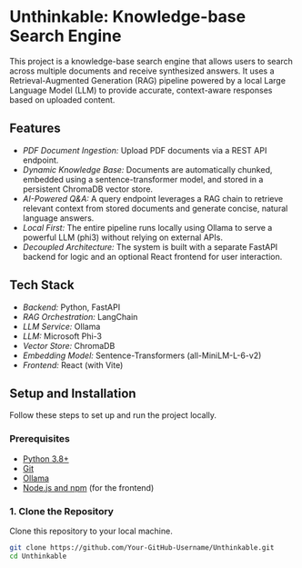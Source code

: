 # Unthinkable: Knowledge-base Search Engine

This project is a knowledge-base search engine that allows users to search across multiple documents and receive synthesized answers. It uses a Retrieval-Augmented Generation (RAG) pipeline powered by a local Large Language Model (LLM) to provide accurate, context-aware responses based on uploaded content.

## Features

- *PDF Document Ingestion:* Upload PDF documents via a REST API endpoint.  
- *Dynamic Knowledge Base:* Documents are automatically chunked, embedded using a sentence-transformer model, and stored in a persistent ChromaDB vector store.  
- *AI-Powered Q&A:* A query endpoint leverages a RAG chain to retrieve relevant context from stored documents and generate concise, natural language answers.  
- *Local First:* The entire pipeline runs locally using Ollama to serve a powerful LLM (phi3) without relying on external APIs.  
- *Decoupled Architecture:* The system is built with a separate FastAPI backend for logic and an optional React frontend for user interaction.

## Tech Stack

- *Backend:* Python, FastAPI  
- *RAG Orchestration:* LangChain  
- *LLM Service:* Ollama  
- *LLM:* Microsoft Phi-3  
- *Vector Store:* ChromaDB  
- *Embedding Model:* Sentence-Transformers (all-MiniLM-L-6-v2)  
- *Frontend:* React (with Vite)

## Setup and Installation

Follow these steps to set up and run the project locally.

### Prerequisites

- [Python 3.8+](https://www.python.org/downloads/)  
- [Git](https://git-scm.com/downloads)  
- [Ollama](https://ollama.com)  
- [Node.js and npm](https://nodejs.org/en/download) (for the frontend)

### 1. Clone the Repository

Clone this repository to your local machine.

```bash
git clone https://github.com/Your-GitHub-Username/Unthinkable.git
cd Unthinkable
